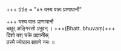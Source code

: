 +++
title = "०५ यस्य वातः प्राणापानौ"

+++
यस्य वातः प्राणापानौ  
चक्षुर् अङ्गिरसो ऽभुवन् । +++(Bhatt. bhuvaṃ)+++  
दिशो यश् चक्रे प्रज्ञानीस्  
तस्मै ज्येष्ठाय ब्रह्मणे नमः ॥